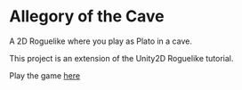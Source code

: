# Allegory of the Cave
A 2D Roguelike where you play as Plato in a cave.

This project is an extension of the Unity2D Roguelike tutorial.

Play the game [here](https://ozanbayiz.github.io/Allegory-of-the-Cave/)

